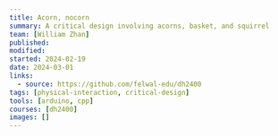 ```yaml
---
title: Acorn, nocorn
summary: A critical design involving acorns, basket, and squirrel
team: [William Zhan]
published:
modified:
started: 2024-02-19
date: 2024-03-01
links:
  - source: https://github.com/felwal-edu/dh2400
tags: [physical-interaction, critical-design]
tools: [arduino, cpp]
courses: [dh2400]
images: []
---
```

